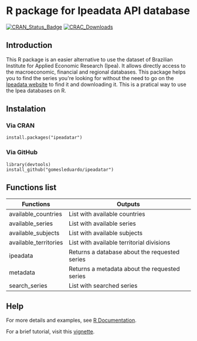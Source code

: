 # R package for Ipeadata API database 

[![CRAN\_Status\_Badge](https://www.r-pkg.org/badges/version/ipeadatar)](https://CRAN.R-project.org/package=ipeadatar) [![CRAC\_Downloads](https://cranlogs.r-pkg.org/badges/grand-total/ipeadatar)](https://CRAN.R-project.org/package=ipeadatar)

## Introduction

This R package is an easier alternative to use the dataset of Brazilian Institute for Applied Economic Research (Ipea). It allows directly access to the macroeconomic, financial and regional databases. This package helps you to find the series you're looking for without the need to go on the [Ipeadata website](http://ipeadata.gov.br/) to find it and downloading it. This is a pratical way to use the Ipea databases on R.

## Instalation

### Via CRAN
```{r, eval = FALSE}
install.packages("ipeadatar")
```

### Via GitHub
```{r, eval = FALSE}
library(devtools)
install_github("gomesleduardo/ipeadatar")
```

## Functions list

  |       Functions       |                     Outputs                    |
  |-----------------------|------------------------------------------------|
  | available_countries   |  List with available countries                 |
  | available_series      |  List with available series                    |
  | available_subjects    |  List with available subjects                  |
  | available_territories |  List with available territorial divisions     |
  | ipeadata              |  Returns a database about the requested series |
  | metadata              |  Returns a metadata about the requested series |
  | search_series         |  List with searched series                     |

## Help

For more details and examples, see [R Documentation](https://cran.r-project.org/web/packages/ipeadatar/ipeadatar.pdf).

For a brief tutorial, visit this [vignette](https://gomesleduardo.000webhostapp.com/ipeadatar_tutorial.html).
